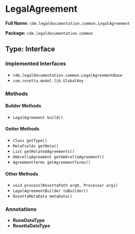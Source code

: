 # LegalAgreement

**Full Name:** `cdm.legaldocumentation.common.LegalAgreement`

**Package:** `cdm.legaldocumentation.common`

## Type: Interface

### Implemented Interfaces

- `cdm.legaldocumentation.common.LegalAgreementBase`
- `com.rosetta.model.lib.GlobalKey`

### Methods

#### Builder Methods

- `LegalAgreement build()`

#### Getter Methods

- `Class getType()`
- `MetaFields getMeta()`
- `List getRelatedAgreements()`
- `UmbrellaAgreement getUmbrellaAgreement()`
- `AgreementTerms getAgreementTerms()`

#### Other Methods

- `void process(RosettaPath arg0, Processor arg1)`
- `LegalAgreementBuilder toBuilder()`
- `RosettaMetaData metaData()`

### Annotations

- **RuneDataType**
- **RosettaDataType**


